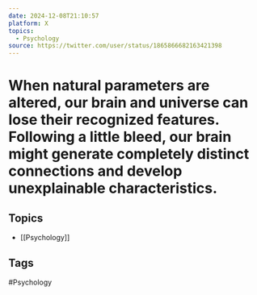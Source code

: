 ```yaml
---
date: 2024-12-08T21:10:57
platform: X
topics:
  - Psychology
source: https://twitter.com/user/status/1865866682163421398
---
```

# When natural parameters are altered, our brain and universe can lose their recognized features. Following a little bleed, our brain might generate completely distinct connections and develop unexplainable characteristics.

## Topics
- [[Psychology]]

## Tags
#Psychology